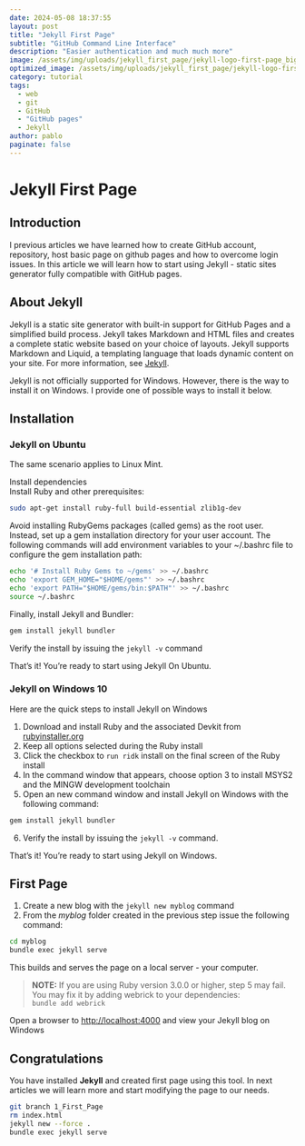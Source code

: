 ```yaml
---
date: 2024-05-08 18:37:55
layout: post
title: "Jekyll First Page"
subtitle: "GitHub Command Line Interface"
description: "Easier authentication and much much more" 
image: /assets/img/uploads/jekyll_first_page/jekyll-logo-first-page_big.png
optimized_image: /assets/img/uploads/jekyll_first_page/jekyll-logo-first-page_small.png
category: tutorial
tags:
  - web
  - git 
  - GitHub
  - "GitHub pages"
  - Jekyll 
author: pablo
paginate: false
---
```


# Jekyll First Page #

## Introduction ##

I previous articles we have learned how to create GitHub account, repository, host basic page on github pages and how to overcome login issues. In this article we will learn how to start using Jekyll - static sites generator fully compatible with GitHub pages.

## About Jekyll ##

Jekyll is a static site generator with built-in support for GitHub Pages and a simplified build process. Jekyll takes Markdown and HTML files and creates a complete static website based on your choice of layouts. Jekyll supports Markdown and Liquid, a templating language that loads dynamic content on your site. For more information, see [Jekyll](https://jekyllrb.com/).

Jekyll is not officially supported for Windows. However, there is the way to install it on Windows. I provide one of possible ways to install it below.

## Installation ##

### Jekyll on Ubuntu ###

The same scenario applies to Linux Mint.

Install dependencies \
Install Ruby and other prerequisites:

```bash
sudo apt-get install ruby-full build-essential zlib1g-dev
```

Avoid installing RubyGems packages (called gems) as the root user. Instead, set up a gem installation directory for your user account. The following commands will add environment variables to your ~/.bashrc file to configure the gem installation path:

```bash
echo '# Install Ruby Gems to ~/gems' >> ~/.bashrc
echo 'export GEM_HOME="$HOME/gems"' >> ~/.bashrc
echo 'export PATH="$HOME/gems/bin:$PATH"' >> ~/.bashrc
source ~/.bashrc
```

Finally, install Jekyll and Bundler:

```bash
gem install jekyll bundler
```

Verify the install by issuing the `jekyll -v` command

That’s it! You’re ready to start using Jekyll On Ubuntu.

### Jekyll on Windows 10 ###

Here are the quick steps to install Jekyll on Windows

1. Download and install Ruby and the associated Devkit from [rubyinstaller.org](https://rubyinstaller.org)
2. Keep all options selected during the Ruby install
3. Click the checkbox to `run ridk` install on the final screen of the Ruby install
4. In the command window that appears, choose option 3 to install MSYS2 and the MINGW development toolchain
5. Open an new command window and install Jekyll on Windows with the following command:

```bash
gem install jekyll bundler
```

6. Verify the install by issuing the `jekyll -v` command.

That’s it! You’re ready to start using Jekyll on Windows.

## First Page ##

1. Create a new blog with the `jekyll new myblog` command
2. From the *myblog* folder created in the previous step issue the following command:

```bash
cd myblog
bundle exec jekyll serve
```

This builds and serves the page on a local server - your computer.

> **NOTE:** If you are using Ruby version 3.0.0 or higher, step 5 may fail. You may fix it by adding webrick to your dependencies: \
> `bundle add webrick`

Open a browser to [http://localhost:4000](http://localhost:4000) and view your Jekyll blog on Windows

## Congratulations ##

You have installed **Jekyll** and created first page using this tool. In next articles we will learn more and start modifying the page to our needs.

```bash
git branch 1_First_Page
rm index.html
jekyll new --force . 
bundle exec jekyll serve
```
